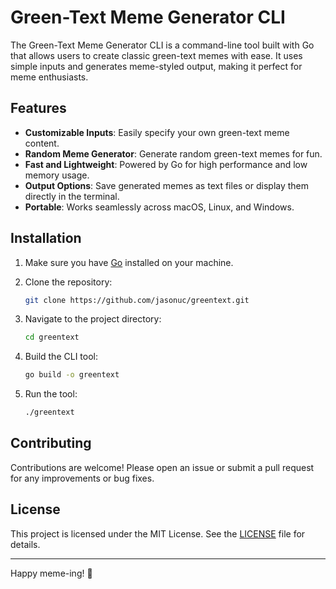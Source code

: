 # Green-Text Meme Generator CLI

The Green-Text Meme Generator CLI is a command-line tool built with Go that allows users to create classic green-text memes with ease. It uses simple inputs and generates meme-styled output, making it perfect for meme enthusiasts.

## Features

- **Customizable Inputs**: Easily specify your own green-text meme content.
- **Random Meme Generator**: Generate random green-text memes for fun.
- **Fast and Lightweight**: Powered by Go for high performance and low memory usage.
- **Output Options**: Save generated memes as text files or display them directly in the terminal.
- **Portable**: Works seamlessly across macOS, Linux, and Windows.

## Installation

1. Make sure you have [Go](https://golang.org/dl/) installed on your machine.
2. Clone the repository:

   ```bash
   git clone https://github.com/jasonuc/greentext.git
   ```

3. Navigate to the project directory:

   ```bash
   cd greentext
   ```

4. Build the CLI tool:

   ```bash
   go build -o greentext
   ```

5. Run the tool:

   ```bash
   ./greentext
   ```

## Contributing

Contributions are welcome! Please open an issue or submit a pull request for any improvements or bug fixes.

## License

This project is licensed under the MIT License. See the [LICENSE](LICENSE) file for details.

---

Happy meme-ing! 🚀
